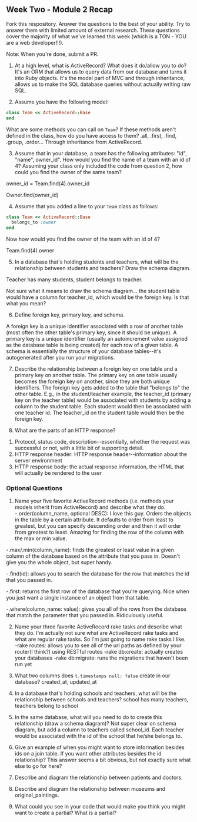 ## Week Two - Module 2 Recap

Fork this respository. Answer the questions to the best of your ability. Try to answer them with limited amount of external research. These questions cover the majority of what we've learned this week (which is a TON - YOU are a web developer!!!).

Note: When you're done, submit a PR.

1. At a high level, what is ActiveRecord? What does it do/allow you to do? It's an ORM that allows us to query data from our database and turns it into Ruby objects.  It's the model part of MVC and through inheritance, allows us to make the SQL database queries without actually writing raw SQL.

2. Assume you have the following model:

```ruby
class Team << ActiveRecord::Base
end
```

What are some methods you can call on `Team`? If these methods aren't defined in the class, how do you have access to them?
.all, .first, .find, .group, .order...
Through inheritance from ActiveRecord.

3. Assume that in your database, a team has the following attributes: "id", "name", owner_id". How would you find the name of a team with an id of 4? Assuming your class only included the code from question 2, how could you find the owner of the same team?

owner_id = Team.find(4).owner_id

Owner.find(owner_id)


4. Assume that you added a line to your `Team` class as follows:

```ruby
class Team << ActiveRecord::Base
  belongs_to :owner
end
```

Now how would you find the owner of the team with an id of 4?

Team.find(4).owner

5. In a database that's holding students and teachers, what will be the relationship between students and teachers? Draw the schema diagram.

Teacher has many students, student belongs to teacher.

Not sure what it means to draw the schema diagram... the student table would have a column for teacher_id, which would be the foreign key.  Is that what you mean?


6. Define foreign key, primary key, and schema.

A foreign key is a unique identifier associated with a row of another table (most often the other table's primary key, since it should be unique).  A primary key is a unique identifier (usually an autoincrement value assigned as the database table is being created) for each row of a given table. A schema is essentially the structure of your database tables--it's autogenerated after you run your migrations.

7. Describe the relationship between a foreign key on one table and a primary key on another table.
  The primary key on one table usually becomes the foreign key on another, since they are both unique identifiers.  The foreign key gets added to the table that "belongs to" the other table.  E.g., in the student/teacher example, the teacher_id (primary key on the teacher table) would be associated with students by adding a column to the student table.  Each student would then be associated with one teacher id.  The teacher_id on the student table would then be the foreign key.

8. What are the parts of an HTTP response?
  1) Protocol, status code, description--essentially, whether the request was successful or not, with a little bit of supporting detail.
  2) HTTP response header: HTTP response header--information about the server environment
  3) HTTP response body: the actual response information, the HTML that will actually be rendered to the user


### Optional Questions

1. Name your five favorite ActiveRecord methods (i.e. methods your models inherit from ActiveRecord) and describe what they do.
  -.order(column_name, optional DESC): I love this guy. Orders the objects in the table by a certain attribute. It defaults to order from least to greatest, but you can specify descending order and then it will order from greatest to least. Amazing for finding the row of the column with the max or min value.

  -.max/.min(column_name): finds the greatest or least value in a given column of the database based on the attribute that you pass in. Doesn't give you the whole object, but super handy.

  -.find(id): allows you to search the database for the row that matches the id that you passed in.

  -.first: returns the first row of the database that you're querying. Nice when you just want a single instance of an object from that table.

  -.where(column_name: value): gives you all of the rows from the database that match the parameter that you passed in.  Ridiculously useful. 

2. Name your three favorite ActiveRecord rake tasks and describe what they do.
  I'm actually not sure what are ActiveRecord rake tasks and what are regular rake tasks. So I'm just going to name rake tasks I like.  
    -rake routes: allows you to see all of the url paths as defined by your router(I think?) using RESTful routes
    -rake db:create: actually creates your databases
    -rake db:migrate: runs the migrations that haven't been run yet

3. What two columns does `t.timestamps null: false` create in our database?
  created_at, updated_at

4. In a database that's holding schools and teachers, what will be the relationship between schools and teachers?
  school has many teachers, teachers belong to school

5. In the same database, what will you need to do to create this relationship (draw a schema diagram)?
  Not super clear on schema diagram, but add a column to teachers called school_id.  Each teacher would be associated with the id of the school that he/she belongs to.

6. Give an example of when you might want to store information besides ids on a join table.
  If you want other attributes besides the id relationship? This answer seems a bit obvious, but not exactly sure what else to go for here?

7. Describe and diagram the relationship between patients and doctors.
8. Describe and diagram the relationship between museums and original_paintings.

9. What could you see in your code that would make you think you might want to create a partial?
  What is a partial?
